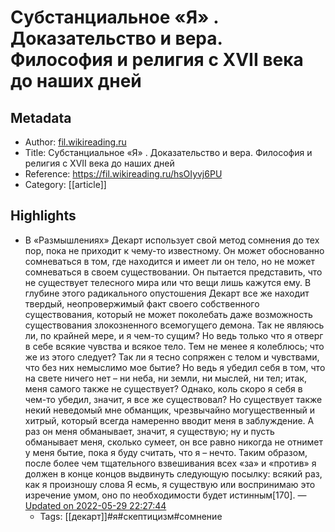 # Субстанциальное «Я» . Доказательство и вера. Философия и религия с XVII века до наших дней

## Metadata
- Author: [fil.wikireading.ru]()
- Title: Субстанциальное «Я» . Доказательство и вера. Философия и религия с XVII века до наших дней
- Reference: https://fil.wikireading.ru/hsOIyvj6PU
- Category: [[article]]

## Highlights
- В «Размышлениях» Декарт использует свой метод сомнения до тех пор, пока не приходит к чему-то известному. Он может обоснованно сомневаться в том, где находится и имеет ли он тело, но не может сомневаться в своем существовании. Он пытается представить, что не существует телесного мира или что вещи лишь кажутся ему. В глубине этого радикального опустошения Декарт все же находит твердый, неопровержимый факт своего собственного существования, который не может поколебать даже возможность существования злокозненного всемогущего демона.
Так не являюсь ли, по крайней мере, и я чем-то сущим? Но ведь только что я отверг в себе всякие чувства и всякое тело. Тем не менее я колеблюсь; что же из этого следует? Так ли я тесно сопряжен с телом и чувствами, что без них немыслимо мое бытие?
Но ведь я убедил себя в том, что на свете ничего нет – ни неба, ни земли, ни мыслей, ни тел; итак, меня самого также не существует? Однако, коль скоро я себя в чем-то убедил, значит, я все же существовал? Но существует также некий неведомый мне обманщик, чрезвычайно могущественный и хитрый, который всегда намеренно вводит меня в заблуждение. А раз он меня обманывает, значит, я существую; ну и пусть обманывает меня, сколько сумеет, он все равно никогда не отнимет у меня бытие, пока я буду считать, что я – нечто. Таким образом, после более чем тщательного взвешивания всех «за» и «против» я должен в конце концов выдвинуть следующую посылку: всякий раз, как я произношу слова Я есмь, я существую или воспринимаю это изречение умом, оно по необходимости будет истинным[170]. — [Updated on 2022-05-29 22:27:44](https://hyp.is/agirFt-FEey50VdD-AtM0Q/fil.wikireading.ru/hsOIyvj6PU)
   - Tags: [[декарт]]#я#скептицизм#сомнение
